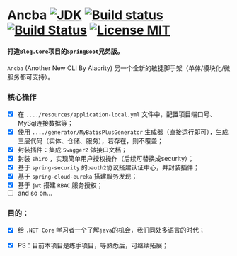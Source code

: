 # Ancba    [![JDK](https://img.shields.io/badge/jdk-1.8.0-d.svg)](#)  [![Build status](https://github.com/anjoy8/blog-spring/workflows/Java/badge.svg)](https://github.com/anjoy8/blog-spring/actions)  [![Build Status](https://dev.azure.com/laozhangisphi/anjoy8/_apis/build/status/anjoy8.ancba?branchName=master)](https://dev.azure.com/laozhangisphi/anjoy8/_build?definitionId=2)   [![License MIT](https://img.shields.io/badge/license-MIT-blue.svg?style=flat-square)](https://github.com/anjoy8/blog-spring/blob/master/LICENSE) 
 
#### 打造`Blog.Core`项目的`SpringBoot`兄弟版。  
`Ancba` (Another New CLI By Alacrity) 另一个全新的敏捷脚手架（单体/模块化/微服务都可支持）。

### 核心操作

- [x] 在 `..../resources/application-local.yml` 文件中，配置项目端口号、MySql连接数据等；
- [x] 使用 `..../generator/MyBatisPlusGenerator` 生成器（直接运行即可），生成三层代码（实体、仓储、服务），若存在，则不覆盖；
- [x] 封装插件：集成 `Swagger2` 做接口文档；
- [x] 封装 `shiro` ，实现简单用户授权操作（后续可替换成security）；
- [x] 基于 `spring-security` 的`oauth2`协议搭建认证中心，并封装插件；
- [x] 基于 `spring-cloud-eureka` 搭建服务发现；
- [x] 基于 `jwt` 搭建 `RBAC` 服务授权；
- [ ] and so on...
  
### 目的：   

- [x] 给 `.NET Core` 学习者一个了解`java`的机会，我们同处多语言的时代；
- [x] PS：目前本项目是练手项目，等熟悉后，可继续拓展；


